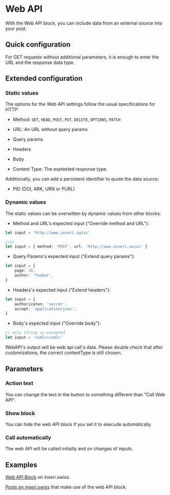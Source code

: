 # Web API

With the Web API block, you can include data from an external source into your post.

## Quick configuration

For GET requests without additional parameters, it is enough to enter the URL and the response data type.

## Extended configuration

### Static values

The options for the Web API settings follow the usual specifications for HTTP:

- Method: `GET`, `HEAD`, `POST`, `PUT`, `DELETE`, `OPTIONS`, `PATCH`

- URL: An URL without query params

- Query params

- Headers

- Body

- Content Type: The exptexted response type.

Additionally, you can add a persistent identifier to quote the data source:

- PID (DOI, ARK, URN or PURL)

### Dynamic values

The static values can be overwitten by dynamic values from other blocks:

- Method and URL's expected input ("Override method and URL"):

```ts
let input = 'http://www.inseri.swiss'

//or
let input = { method: 'POST', url: 'http://www.inseri.swiss' }
```

- Query Params's expected input ("Extend query params"):

```ts
let input = {
	page: 10,
	author: 'foobar',
}
```

- Headers's expected input ("Extend headers"):

```ts
let input = {
	authorizaton: 'secret',
	accept: 'application/json',
}
```

- Body's expected input ("Override body"):

```ts
// only string is excepted
let input = '<xml></xml>'
```

WebAPI's output will be web api call's data. Please double check that after customizations, the correct contentType is still chosen.

## Parameters

### Action text

You can change the text in the button to something different than "Call Web API".

### Show block

You can hide the web API block if you set it to execude automatically.

### Call automatically

The web API will be called initailly and on changes of inputs.

## Examples

[Web API Block](https://inseri.swiss/2023/01/web-api-block/) on inseri.swiss.

[Posts on inseri.swiss](https://inseri.swiss/tag/web-api/) that make use of the web API block.
